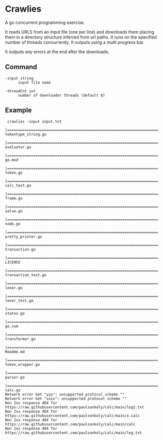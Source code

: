 # Crawlies

A go concurrent programming exercise.

It reads URLS from an input file (one per line) and downloads them placing them in a directory structure inferred from url paths. It runs on the specified number of threads concurrently. It outputs using a multi progress bar.

It outputs any errors at the end after the downloads.

## Command

    -input string
          input file name

    -threadCnt int
          number of downloader threads (default 8)

## Example

     crawlies -input input.txt
     [==============================================================================] tokentype_string.go
     [==============================================================================] evaluator.go
     [==============================================================================] go.mod
     [==============================================================================] token.go
     [==============================================================================] calc_test.go
     [==============================================================================] frame.go
     [==============================================================================] value.go
     [==============================================================================] node.go
     [==============================================================================] pretty_printer.go
     [==============================================================================] transaction.go
     [==============================================================================] LICENSE
     [==============================================================================] transaction_test.go
     [==============================================================================] lexer.go
     [==============================================================================] lexer_test.go
     [==============================================================================] states.go
     [==============================================================================] go.sum
     [==============================================================================] transformer.go
     [==============================================================================] Readme.md
     [==============================================================================] token_wrapper.go
     [==============================================================================] parser.go
     [==============================================================================] calc.go
    Network error Get "yyy": unsupported protocol scheme ""
    Network error Get "xxxx": unsupported protocol scheme ""
    Non 2xx response 404 for https://raw.githubusercontent.com/paulsonkoly/calc/main/log2.txt
    Non 2xx response 404 for https://raw.githubusercontent.com/paulsonkoly/calc/main/x.calc
    Non 2xx response 404 for https://raw.githubusercontent.com/paulsonkoly/calc/main/calc
    Non 2xx response 404 for https://raw.githubusercontent.com/paulsonkoly/calc/main/log.txt
